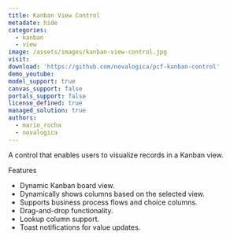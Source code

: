 ```yaml
---
title: Kanban View Control
metadate: hide
categories:
  - kanban
  - view
image: /assets/images/kanban-view-control.jpg
visit: 
download: 'https://github.com/novalogica/pcf-kanban-control'
demo_youtube: 
model_support: true
canvas_support: false
portals_support: false
license_defined: true
managed_solution: true
authors:
  - mario_rocha
  - novalogica
---
```

A control that enables users to visualize records in a Kanban view.

Features
- Dynamic Kanban board view.
- Dynamically shows columns based on the selected view.
- Supports business process flows and choice columns.
- Drag-and-drop functionality.
- Lookup column support.
- Toast notifications for value updates.
